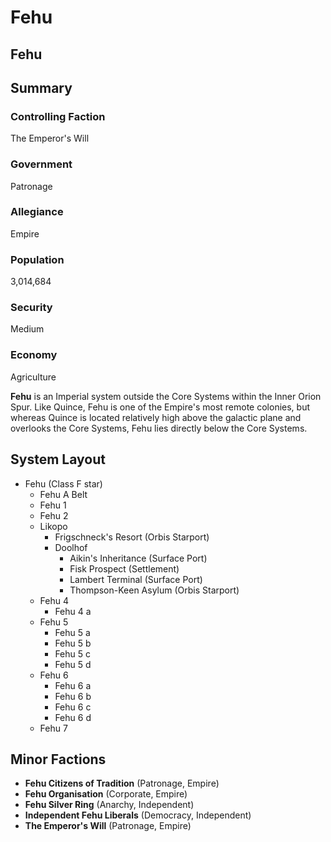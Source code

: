 # Fehu
## Fehu

		

## Summary

### Controlling Faction

The Emperor's Will

### Government

Patronage

### Allegiance

Empire

### Population

3,014,684

### Security

Medium

### Economy

Agriculture

**Fehu** is an Imperial system outside the Core Systems within the Inner Orion Spur. Like Quince, Fehu is one of the Empire's most remote colonies, but whereas Quince is located relatively high above the galactic plane and overlooks the Core Systems, Fehu lies directly below the Core Systems.

## System Layout

- Fehu (Class F star)
    - Fehu A Belt
    - Fehu 1
    - Fehu 2
    - Likopo
        - Frigschneck's Resort (Orbis Starport)
        - Doolhof
            - Aikin's Inheritance (Surface Port)
            - Fisk Prospect (Settlement)
            - Lambert Terminal (Surface Port)
            - Thompson-Keen Asylum (Orbis Starport)
    - Fehu 4
        - Fehu 4 a
    - Fehu 5
        - Fehu 5 a
        - Fehu 5 b
        - Fehu 5 c
        - Fehu 5 d
    - Fehu 6
        - Fehu 6 a
        - Fehu 6 b
        - Fehu 6 c
        - Fehu 6 d
    - Fehu 7

## Minor Factions

- **Fehu Citizens of Tradition** (Patronage, Empire)
- **Fehu Organisation** (Corporate, Empire)
- **Fehu Silver Ring** (Anarchy, Independent)
- **Independent Fehu Liberals** (Democracy, Independent)
- **The Emperor's Will** (Patronage, Empire)